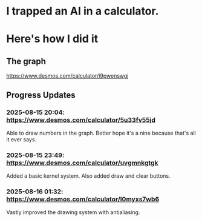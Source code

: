 # I trapped an AI in a calculator.
# Here's how I did it

## The graph
https://www.desmos.com/calculator/i9pwenswgj

## Progress Updates
### 2025-08-15 20:04: https://www.desmos.com/calculator/5u33fv55jd
Able to draw numbers in the graph. Better hope it's a nine because that's all it ever says.

### 2025-08-15 23:49: https://www.desmos.com/calculator/uvgmnkgtgk
Added a basic kernel system. Also added draw and clear buttons.

### 2025-08-16 01:32: https://www.desmos.com/calculator/l0myxs7wb6
Vastly improved the drawing system with antialiasing.